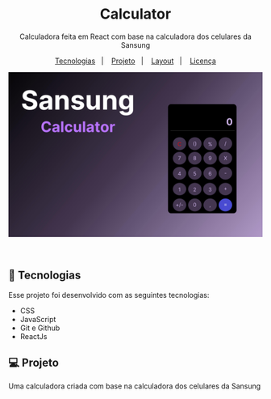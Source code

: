 <h1 align="center"> Calculator </h1>

<p align="center">
Calculadora feita em React com base na calculadora dos celulares da Sansung
</p>

<p align="center">
  <a href="#-tecnologias">Tecnologias</a>&nbsp;&nbsp;&nbsp;|&nbsp;&nbsp;&nbsp;
  <a href="#-projeto">Projeto</a>&nbsp;&nbsp;&nbsp;|&nbsp;&nbsp;&nbsp;
  <a href="#-layout">Layout</a>&nbsp;&nbsp;&nbsp;|&nbsp;&nbsp;&nbsp;
  <a href="#memo-licença">Licença</a>
</p>

<p align="center">
  <img alt="License" src="src/img/Untitled.jpg">
</p>

<br>

## 🚀 Tecnologias

Esse projeto foi desenvolvido com as seguintes tecnologias:

- CSS
- JavaScript
- Git e Github
- ReactJs

## 💻 Projeto

Uma calculadora criada com base na calculadora dos celulares da Sansung


